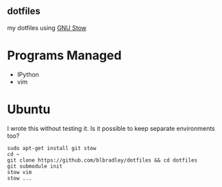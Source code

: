 dotfiles
--------

my dotfiles using [GNU Stow](http://www.gnu.org/software/stow/)


Programs Managed
================

* IPython
* vim


Ubuntu
======

I wrote this without testing it. Is it possible to keep separate environments too?

	sudo apt-get install git stow
	cd ~
	git clone https://github.com/blbradley/dotfiles && cd dotfiles
	git submodule init
	stow vim
	stow ...
